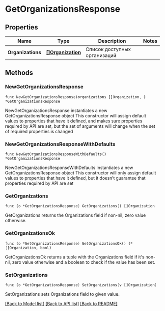 # GetOrganizationsResponse

## Properties

Name | Type | Description | Notes
------------ | ------------- | ------------- | -------------
**Organizations** | [**[]Organization**](Organization.md) | Список доступных организаций | 

## Methods

### NewGetOrganizationsResponse

`func NewGetOrganizationsResponse(organizations []Organization, ) *GetOrganizationsResponse`

NewGetOrganizationsResponse instantiates a new GetOrganizationsResponse object
This constructor will assign default values to properties that have it defined,
and makes sure properties required by API are set, but the set of arguments
will change when the set of required properties is changed

### NewGetOrganizationsResponseWithDefaults

`func NewGetOrganizationsResponseWithDefaults() *GetOrganizationsResponse`

NewGetOrganizationsResponseWithDefaults instantiates a new GetOrganizationsResponse object
This constructor will only assign default values to properties that have it defined,
but it doesn't guarantee that properties required by API are set

### GetOrganizations

`func (o *GetOrganizationsResponse) GetOrganizations() []Organization`

GetOrganizations returns the Organizations field if non-nil, zero value otherwise.

### GetOrganizationsOk

`func (o *GetOrganizationsResponse) GetOrganizationsOk() (*[]Organization, bool)`

GetOrganizationsOk returns a tuple with the Organizations field if it's non-nil, zero value otherwise
and a boolean to check if the value has been set.

### SetOrganizations

`func (o *GetOrganizationsResponse) SetOrganizations(v []Organization)`

SetOrganizations sets Organizations field to given value.



[[Back to Model list]](../README.md#documentation-for-models) [[Back to API list]](../README.md#documentation-for-api-endpoints) [[Back to README]](../README.md)


